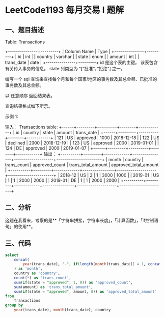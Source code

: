 # LeetCode1193 每月交易 I 题解

## 一、题目描述

Table: Transactions

+---------------+---------+
| Column Name   | Type    |
+---------------+---------+
| id            | int     |
| country       | varchar |
| state         | enum    |
| amount        | int     |
| trans_date    | date    |
+---------------+---------+
id 是这个表的主键。
该表包含有关传入事务的信息。
state 列类型为 “[”批准“，”拒绝“] 之一。


编写一个 sql 查询来查找每个月和每个国家/地区的事务数及其总金额、已批准的事务数及其总金额。

以 任意顺序 返回结果表。

查询结果格式如下所示。

 

示例 1:

输入：
Transactions table:
+------+---------+----------+--------+------------+
| id   | country | state    | amount | trans_date |
+------+---------+----------+--------+------------+
| 121  | US      | approved | 1000   | 2018-12-18 |
| 122  | US      | declined | 2000   | 2018-12-19 |
| 123  | US      | approved | 2000   | 2019-01-01 |
| 124  | DE      | approved | 2000   | 2019-01-07 |
+------+---------+----------+--------+------------+
输出：
+----------+---------+-------------+----------------+--------------------+-----------------------+
| month    | country | trans_count | approved_count | trans_total_amount | approved_total_amount |
+----------+---------+-------------+----------------+--------------------+-----------------------+
| 2018-12  | US      | 2           | 1              | 3000               | 1000                  |
| 2019-01  | US      | 1           | 1              | 2000               | 2000                  |
| 2019-01  | DE      | 1           | 1              | 2000               | 2000                  |
+----------+---------+-------------+----------------+--------------------+-----------------------+



## 二、分析

这题在我看来，考察的是**「字符串拼接，字符串长度」，「计算函数」，「if控制语句」的使用**。



## 三、代码

```sql
select
    concat(
        year(trans_date), "-", if(length(month(trans_date)) = 1, concat('0', month(trans_date)), month(trans_date))
    ) as 'month',
    country as 'country',
    count(*) as 'trans_count',
    sum(if(state = "approved", 1, 0)) as 'approved_count',
    sum(amount) as 'trans_total_amount',
    sum(if(state = "approved", amount, 0)) as 'approved_total_amount'
from
    Transactions
group by
    year(trans_date), month(trans_date), country
```

